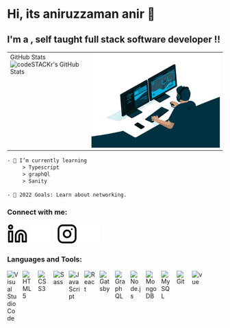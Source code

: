 # Hi, its aniruzzaman anir 👋 



## I'm a , self taught full stack software developer !!



<table style="border:none">
  <tr>
    <td valign="top">
    
  <summary>GitHub Stats</summary>
 

  <img align="left" alt="codeSTACKr's GitHub Stats" src="https://github-readme-stats.vercel.app/api?username=Aniruzzaman-anir&show_icons=true&hide_border=false&title_color=ff652f&icon_color=FFE400&bg_color=09131B&text_color=ffffff&border_color=0c1a25" />

 </td>
    <td valign="top"><img style="width:380px;height:220px" src="./img/code.gif" style="padding-right:10px;" /></td>
  </tr>
</table>

    - 🌱 I’m currently learning 
         > Typescript
         > graphQl
         > Sanity

    - 🥅 2022 Goals: Learn about networking.        




### Connect with me:

[![website](./img/linkedin-light.svg)](https://linkedin.com/in/anirruzzaman-anir-4046ba143#gh-light-mode-only)
[![website](./img/linkedin-dark.svg)](https://linkedin.com/in/anirruzzaman-anir-4046ba143#gh-dark-mode-only)
&nbsp;&nbsp;
[![website](./img/instagram-light.svg)](https://instagram.com/aniruzzaman15#gh-light-mode-only)
[![website](./img/instagram-dark.svg)](https://instagram.com/aniruzzaman15#gh-dark-mode-only)


### Languages and Tools:

<img align="left" alt="Visual Studio Code" width="26px" src="https://cdn.jsdelivr.net/gh/devicons/devicon/icons/vscode/vscode-original.svg" style="padding-right:10px;" />
<img align="left" alt="HTML5" width="26px" src="https://cdn.jsdelivr.net/gh/devicons/devicon/icons/html5/html5-original.svg" style="padding-right:10px;" />
<img align="left" alt="CSS3" width="26px" src="https://cdn.jsdelivr.net/gh/devicons/devicon/icons/css3/css3-original.svg" style="padding-right:10px;" />
<img align="left" alt="Sass" width="26px" src="https://cdn.jsdelivr.net/gh/devicons/devicon/icons/sass/sass-original.svg" style="padding-right:10px;" />
<img align="left" alt="JavaScript" width="26px" src="https://cdn.jsdelivr.net/gh/devicons/devicon/icons/javascript/javascript-original.svg" style="padding-right:10px;" />
<img align="left" alt="React" width="26px" src="https://cdn.jsdelivr.net/gh/devicons/devicon/icons/react/react-original.svg" style="padding-right:10px;" />
<img align="left" alt="Gatsby" width="26px" src="https://cdn.jsdelivr.net/gh/devicons/devicon/icons/gatsby/gatsby-original.svg" style="padding-right:10px;" />
<img align="left" alt="GraphQL" width="26px" src="https://cdn.jsdelivr.net/gh/devicons/devicon/icons/graphql/graphql-plain.svg" style="padding-right:10px;" />
<img align="left" alt="Node.js" width="26px" src="https://cdn.jsdelivr.net/gh/devicons/devicon/icons/nodejs/nodejs-original.svg" style="padding-right:10px;" />
<img align="left" alt="MongoDB" width="26px" src="https://cdn.jsdelivr.net/gh/devicons/devicon/icons/mongodb/mongodb-original.svg" style="padding-right:10px;" />
<img align="left" alt="MySQL" width="26px" src="https://cdn.jsdelivr.net/gh/devicons/devicon/icons/mysql/mysql-original.svg" style="padding-right:10px;" />
<img align="left" alt="Git" width="26px" src="https://cdn.jsdelivr.net/gh/devicons/devicon/icons/git/git-original.svg" style="padding-right:10px;" /><img align="left" alt="vue" width="26px"  src="https://cdn.jsdelivr.net/gh/devicons/devicon/icons/vuejs/vuejs-original.svg" style="padding-right:10px;"/>
<br />
<br />




